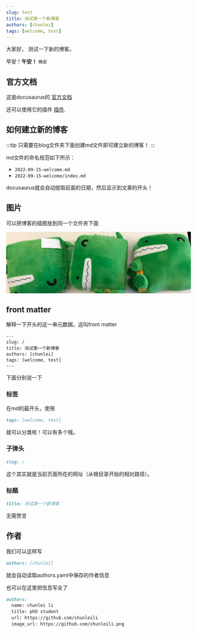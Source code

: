 ```yaml
---
slug: test
title: 测试第一个新博客
authors: [chunlei]
tags: [welcome, test]
---
```


大家好， 测试一下新的博客。

早安！**午安！** `晚安`
## 官方文档

这是docusaurus的
[官方文档](https://docusaurus.io/docs/blog) 

还可以使用它的插件
[插件](https://docusaurus.io/docs/api/plugins/@docusaurus/plugin-content-blog).


## 如何建立新的博客

:::tip
只需要在blog文件夹下面创建md文件即可建立新的博客！
:::

md文件的命名规范如下所示：

- `2022-09-15-welcome.md`
- `2022-09-15-welcome/index.md`

docusaurus就会自动提取前面的日期，然后显示到文章的开头！


## 图片

可以把博客的插图放到同一个文件夹下面

![Docusaurus Plushie](./docusaurus-plushie-banner.jpeg)

## front matter
解释一下开头的这一串元数据。这叫front matter
```
---
slug: /
title: 测试第一个新博客
authors: [chunlei]
tags: [welcome, test]
---
```
下面分别说一下

### 标签
在md的最开头，使用
```md
tags: [welcome, test]
```
就可以分类啦！可以有多个哦。

### 子弹头
```md
slug: /
```
这个其实就是当前页面所在的网址（从根目录开始的相对路径）。

### 标题
```md
title: 测试第一个新博客
```
无需赘言


## 作者
我们可以这样写
```md
authors: [chunlei]
```
就会自动读取authors.yaml中保存的作者信息

也可以在这里把信息写全了
```md
authors:
  name: chunlei li
  title: phD student
  url: https://github.com/chunleili
  image_url: https://github.com/chunleili.png
```
